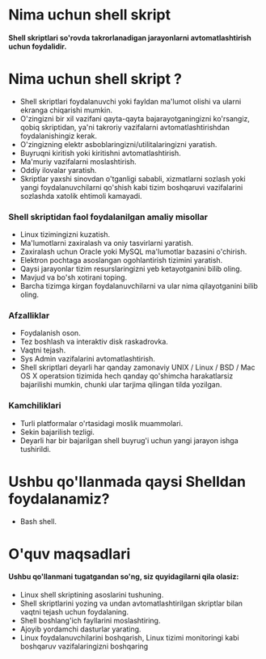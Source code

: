 # Nima uchun shell skript


#### Shell skriptlari so'rovda takrorlanadigan jarayonlarni avtomatlashtirish uchun foydalidir.

# Nima uchun shell skript ?

- Shell skriptlari foydalanuvchi yoki fayldan ma'lumot olishi va ularni ekranga chiqarishi mumkin.
- O'zingizni bir xil vazifani qayta-qayta bajarayotganingizni ko'rsangiz, qobiq skriptidan, ya'ni takroriy vazifalarni avtomatlashtirishdan foydalanishingiz kerak.
- O'zingizning elektr asboblaringizni/utilitalaringizni yaratish.
- Buyruqni kiritish yoki kiritishni avtomatlashtirish.
- Ma'muriy vazifalarni moslashtirish.
- Oddiy ilovalar yaratish.
- Skriptlar yaxshi sinovdan o'tganligi sababli, xizmatlarni sozlash yoki yangi foydalanuvchilarni qo'shish kabi tizim boshqaruvi vazifalarini sozlashda xatolik ehtimoli kamayadi.


### Shell skriptidan faol foydalanilgan amaliy misollar

- Linux tizimingizni kuzatish.
- Ma'lumotlarni zaxiralash va oniy tasvirlarni yaratish.
- Zaxiralash uchun Oracle yoki MySQL ma'lumotlar bazasini o'chirish.
- Elektron pochtaga asoslangan ogohlantirish tizimini yaratish.
- Qaysi jarayonlar tizim resurslaringizni yeb ketayotganini bilib oling.
- Mavjud va bo'sh xotirani toping.
- Barcha tizimga kirgan foydalanuvchilarni va ular nima qilayotganini bilib oling.


### Afzalliklar

- Foydalanish oson.
- Tez boshlash va interaktiv disk raskadrovka.
- Vaqtni tejash.
- Sys Admin vazifalarini avtomatlashtirish.
- Shell skriptlari deyarli har qanday zamonaviy UNIX / Linux / BSD / Mac OS X operatsion tizimida hech qanday qo'shimcha harakatlarsiz bajarilishi mumkin, chunki ular tarjima qilingan tilda yozilgan.

### Kamchiliklari

- Turli platformalar o'rtasidagi moslik muammolari.
- Sekin bajarilish tezligi.
- Deyarli har bir bajarilgan shell buyrug'i uchun yangi jarayon ishga tushirildi.



# Ushbu qo'llanmada qaysi Shelldan foydalanamiz?

- Bash shell.

# O'quv maqsadlari

#### Ushbu qo'llanmani tugatgandan so'ng, siz quyidagilarni qila olasiz:

- Linux shell skriptining asoslarini tushuning.
- Shell skriptlarini yozing va undan avtomatlashtirilgan skriptlar bilan vaqtni tejash uchun foydalaning.
- Shell boshlang'ich fayllarini moslashtiring.
- Ajoyib yordamchi dasturlar yarating.
- Linux foydalanuvchilarini boshqarish, Linux tizimi monitoringi kabi boshqaruv vazifalaringizni boshqaring